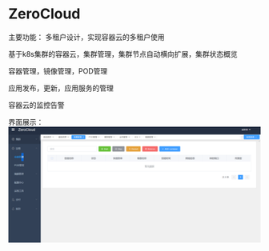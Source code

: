 # ZeroCloud

主要功能：
多租户设计，实现容器云的多租户使用

基于k8s集群的容器云，集群管理，集群节点自动横向扩展，集群状态概览

容器管理，镜像管理，POD管理

应用发布，更新，应用服务的管理

容器云的监控告警

界面展示：
![image](https://github.com/EthanSun2019/ContainerManager/blob/master/0123ba3a97e25faf9c40f6c31c9b6de.png)
